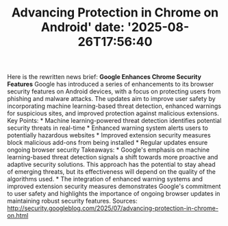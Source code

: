 ﻿---
title: "Advancing Protection in Chrome on Android'
date: '2025-08-26T17:56:40"
category: "Markets"
summary: ""
slug: "advancing protection in chrome on android"
source_urls:
  - "http://security.googleblog.com/2025/07/advancing-protection-in-chrome-on.html"
seo:
  title: "Advancing Protection in Chrome on Android | Hash n Hedge'
  description: '"
  keywords: ["news", "markets", "brief"]
---
Here is the rewritten news brief:  **Google Enhances Chrome Security Features**  Google has introduced a series of enhancements to its browser security features on Android devices, with a focus on protecting users from phishing and malware attacks. The updates aim to improve user safety by incorporating machine learning-based threat detection, enhanced warnings for suspicious sites, and improved protection against malicious extensions.  Key Points:  * Machine learning-powered threat detection identifies potential security threats in real-time * Enhanced warning system alerts users to potentially hazardous websites * Improved extension security measures block malicious add-ons from being installed * Regular updates ensure ongoing browser security  Takeaways:  * Google's emphasis on machine learning-based threat detection signals a shift towards more proactive and adaptive security solutions. This approach has the potential to stay ahead of emerging threats, but its effectiveness will depend on the quality of the algorithms used. * The integration of enhanced warning systems and improved extension security measures demonstrates Google's commitment to user safety and highlights the importance of ongoing browser updates in maintaining robust security features.  Sources: http://security.googleblog.com/2025/07/advancing-protection-in-chrome-on.html 
